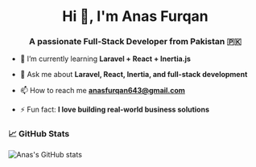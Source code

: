 <h1 align="center">Hi 👋, I'm Anas Furqan</h1>
<h3 align="center">A passionate Full-Stack Developer from Pakistan 🇵🇰</h3>

- 🌱 I’m currently learning **Laravel + React + Inertia.js**

- 💬 Ask me about **Laravel, React, Inertia, and full-stack development**

- 📫 How to reach me **anasfurqan643@gmail.com**

- ⚡ Fun fact: **I love building real-world business solutions**

### 📈 GitHub Stats
![Anas's GitHub stats](https://github-readme-stats.vercel.app/api?username=anas-furqan&show_icons=true&theme=radical)
